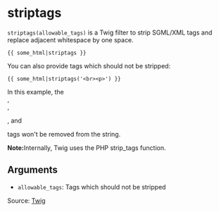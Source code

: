 # striptags

`striptags(allowable_tags)` is a Twig filter to strip SGML/XML tags and replace adjacent whitespace by one space.

```twig
{{ some_html|striptags }}
```

You can also provide tags which should not be stripped:

```twig
{{ some_html|striptags('<br><p>') }}
```

In this example, the <br/>, <br>, <p>, and </p> tags won't be removed from the string.

<p class="note"><strong>Note:</strong>Internally, Twig uses the PHP strip_tags function.</p>

## Arguments
- `allowable_tags`: Tags which should not be stripped

Source: [Twig](https://twig.symfony.com/doc/3.x/filters/striptags.html)
